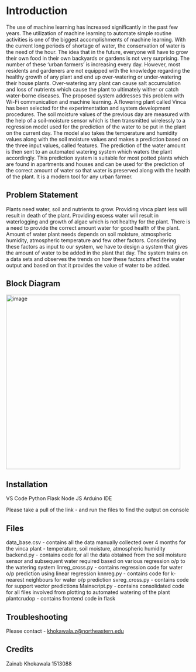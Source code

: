 # Introduction
The use of machine learning has increased significantly in the past few years. The utilization of machine learning to automate simple routine activities is one of the biggest accomplishments of machine learning. With the current long periods of shortage of water, the conservation of water is the need of the hour. The idea that in the future, everyone will have to grow their own food in their own backyards or gardens is not very surprising. The number of these ‘urban farmers’ is increasing every day. However, most residents and gardeners are not equipped with the knowledge regarding the healthy growth of any plant and end up over-watering or under-watering their house plants. Over-watering any plant can cause salt accumulation and loss of nutrients which cause the plant to ultimately wither or catch water-borne diseases. The proposed system addresses this problem with Wi-Fi communication and machine learning. A flowering plant called Vinca has been selected for the experimentation and system development procedures. The soil moisture values of the previous day are measured with the help of a soil-moisture sensor which is then transmitted wirelessly to a regression model used for the prediction of the water to be put in the plant on the current day. The model also takes the temperature and humidity values along with the soil moisture values and makes a prediction based on the three input values, called features. The prediction of the water amount is then sent to an automated watering system which waters the plant accordingly. This prediction system is suitable for most potted plants which are found in apartments and houses and can be used for the prediction of the correct amount of water so that water is preserved along with the health of the plant. It is a modern tool for any urban farmer. 

## Problem Statement
Plants need water, soil and nutrients to grow. Providing vinca plant less will result in death of the plant. Providing excess water will result in waterlogging and growth of algae which is not healthy for the plant. There is a need to provide the correct amount water for good health of the plant. Amount of water plant needs depends on soil moisture, atmospheric humidity, atmospheric temperature and few other factors. Considering these factors as input to our system, we have to design a system that gives the amount of water to be added in the plant that day. The system trains on a data sets and observes the trends on how these factors affect the water output and based on that it provides the value of water to be added.

## Block Diagram
<img width="476" alt="image" src="https://user-images.githubusercontent.com/32329699/194554970-8daa9ec3-c841-46c0-b7a6-fb46b1591d28.png">

## Installation
VS Code
Python
Flask
Node JS
Arduino IDE

Please take a pull of the link - and run the files to find the output on console

## Files

data_base.csv   - contains all the data manually collected over 4 months for the vinca plant - temperature, soil moisture, atmospheric humidity
backend.py      - contains code for all the data obtained from the soil moisture sensor and subsequent water required based on various regression o/p to the  watering system
linreg_cross.py - contains regression code for water o/p prediction using linear regression
knnreg.py       - contains code for k-nearest neighbours for water o/p prediction
svreg_cross.py  - contains code for support vector predictions
Mainscript.py   - contains consolidated code for all files involved from plotting to automated watering of the plant
plantcrudop     - contains frontend code in flask

## Troubleshooting
Please contact - khokawala.z@northeastern.edu

## Credits
Zainab Khokawala
1513088
